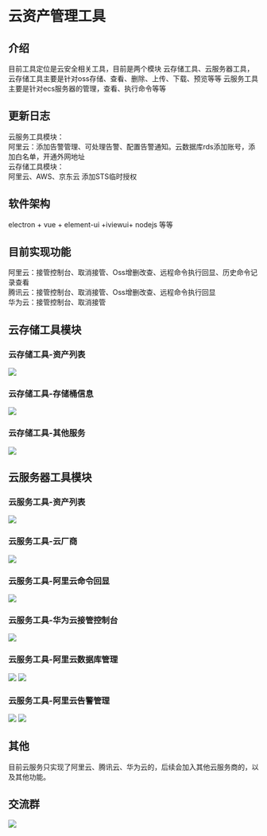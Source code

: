 # 云资产管理工具

## 介绍
目前工具定位是云安全相关工具，目前是两个模块
云存储工具、云服务器工具，
云存储工具主要是针对oss存储、查看、删除、上传、下载、预览等等
云服务工具主要是针对ecs服务器的管理，查看、执行命令等等

## 更新日志
云服务工具模块：</br>
阿里云：添加告警管理、可处理告警、配置告警通知。云数据库rds添加账号，添加白名单，开通外网地址</br>
云存储工具模块：</br>
阿里云、AWS、京东云 添加STS临时授权</br>
## 软件架构
electron + vue + element-ui +iviewui+ nodejs 等等  

## 目前实现功能
阿里云：接管控制台、取消接管、Oss增删改查、远程命令执行回显、历史命令记录查看 </br>
腾讯云：接管控制台、取消接管、Oss增删改查、远程命令执行回显</br>
华为云：接管控制台、取消接管</br>

## 云存储工具模块
<h3>云存储工具-资产列表</h3>
<img src="info/mac-1.png">
<h3>云存储工具-存储桶信息</h3>
<img src="info/mac-1-1.png">
<h3>云存储工具-其他服务</h3>
<img src="info/mac-1-2.png">

## 云服务器工具模块
<h3>云服务工具-资产列表</h3>
<img src="info/mac-2-1.png">
<h3>云服务工具-云厂商</h3>
<img src="info/mac-2-2.png">
<h3>云服务工具-阿里云命令回显</h3>
<img src="info/mac-2-3.png">
<h3>云服务工具-华为云接管控制台</h3>
<img src="info/mac-3.png">
<h3>云服务工具-阿里云数据库管理</h3>
<img src="info/mac-4.png">
<img src="info/mac-4-1.png">
<h3>云服务工具-阿里云告警管理</h3>
<img src="info/mac-5.png">
<img src="info/mac-5-1.png">



## 其他
目前云服务只实现了阿里云、腾讯云、华为云的，后续会加入其他云服务商的，以及其他功能。

## 交流群

<img src="info/wx_qun.JPG">



